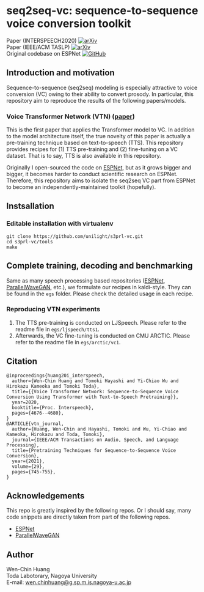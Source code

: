 # seq2seq-vc: sequence-to-sequence voice conversion toolkit

Paper (INTERSPEECH2020) [![arXiv](https://img.shields.io/badge/arXiv-1912.06813-b31b1b.svg)](https://arxiv.org/abs/1912.06813)  
Paper (IEEE/ACM TASLP)  [![arXiv](https://img.shields.io/badge/arXiv-2008.03088-b31b1b.svg)](https://arxiv.org/abs/2008.03088)  
Original codebase on ESPNet [![GitHub](https://img.shields.io/badge/github-%23121011.svg?style=for-the-badge&logo=github&logoColor=white)](https://github.com/espnet/espnet/tree/master/egs/arctic/vc1)  


## Introduction and motivation

Sequence-to-sequence (seq2seq) modeling is especially attractive to voice conversion (VC) owing to their ability to convert prosody. In particular, this repository aim to reproduce the results of the following papers/models.

### Voice Transformer Network (VTN) ([paper](https://arxiv.org/abs/1912.06813))
This is the first paper that applies the Transformer model to VC. In addition to the model architecture itself, the true novelty of this paper is actually a pre-training technique based on text-to-speech (TTS). This repository provides recipes for (1) TTS pre-training and (2) fine-tuning on a VC dataset. That is to say, TTS is also available in this repository.

Originally I open-sourced the code on [ESPNet](https://github.com/espnet/espnet), but as it grows bigger and bigger, it becomes harder to conduct scientific research on ESPNet. Therefore, this repository aims to isolate the seq2seq VC part from ESPNet to become an independently-maintained toolkit (hopefully).


## Instsallation 

### Editable installation with virtualenv 

```
git clone https://github.com/unilight/s3prl-vc.git
cd s3prl-vc/tools
make
```

## Complete training, decoding and benchmarking

Same as many speech processing based repositories ([ESPNet](https://github.com/espnet/espnet), [ParallelWaveGAN](https://github.com/kan-bayashi/ParallelWaveGAN), etc.), we formulate our recipes in kaldi-style. They can be found in the `egs` folder. Please check the detailed usage in each recipe.

### Reproducing VTN experiments

1. The TTS pre-training is conducted on LJSpeech. Please refer to the readme file in `egs/ljspeech/tts1`.
2. Afterwards, the VC fine-tuning is conducted on CMU ARCTIC. Please refer to the readme file in `egs/arctic/vc1`.

## Citation

```
@inproceedings{huang20i_interspeech,
  author={Wen-Chin Huang and Tomoki Hayashi and Yi-Chiao Wu and Hirokazu Kameoka and Tomoki Toda},
  title={{Voice Transformer Network: Sequence-to-Sequence Voice Conversion Using Transformer with Text-to-Speech Pretraining}},
  year=2020,
  booktitle={Proc. Interspeech},
  pages={4676--4680},
}
@ARTICLE{vtn_journal,
  author={Huang, Wen-Chin and Hayashi, Tomoki and Wu, Yi-Chiao and Kameoka, Hirokazu and Toda, Tomoki},
  journal={IEEE/ACM Transactions on Audio, Speech, and Language Processing}, 
  title={Pretraining Techniques for Sequence-to-Sequence Voice Conversion}, 
  year={2021},
  volume={29},
  pages={745-755},
}
```

## Acknowledgements

This repo is greatly inspired by the following repos. Or I should say, many code snippets are directly taken from part of the following repos.

- [ESPNet](https://github.com/espnet/espnet)
- [ParallelWaveGAN](https://github.com/kan-bayashi/ParallelWaveGAN/)

## Author

Wen-Chin Huang  
Toda Labotorary, Nagoya University  
E-mail: wen.chinhuang@g.sp.m.is.nagoya-u.ac.jp
